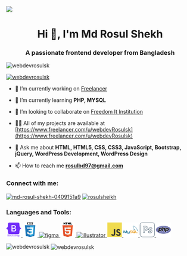 <img src="[https://media.licdn.com/dms/image/v2/D5616AQHTfAF9jIiVPQ/profile-displaybackgroundimage-shrink_350_1400/B56ZVTZLKKGoAc-/0/1740860863879?e=1746662400&v=beta&t=LYm1W4cxtgKAsezM36VRc7fxiw3-h49HVqCbz4MIXSw](https://media.licdn.com/dms/image/v2/D5616AQEa9-gfVirU8w/profile-displaybackgroundimage-shrink_350_1400/B56ZVoD_0xGsAc-/0/1741207633948?e=1746662400&v=beta&t=Ds-2nt249k3zs7G0tBlRljxNF-Dcli2Z6-Z_yfvJqxE)">
<h1 align="center">Hi 👋, I'm Md Rosul Shekh</h1>
<h3 align="center">A passionate frontend developer from Bangladesh</h3>

<p align="left"> <img src="https://komarev.com/ghpvc/?username=webdevrosulsk&label=Profile%20views&color=0e75b6&style=flat" alt="webdevrosulsk" /> </p>

<p align="left"> <a href="https://github.com/ryo-ma/github-profile-trophy"><img src="https://github-profile-trophy.vercel.app/?username=webdevrosulsk" alt="webdevrosulsk" /></a> </p>

- 🔭 I’m currently working on [Freelancer](https://www.freelancer.com/u/webdevRosulsk)

- 🌱 I’m currently learning **PHP, MYSQL**

- 👯 I’m looking to collaborate on [Freedom It Institution](https://freedomitinstitutions.com/)

- 👨‍💻 All of my projects are available at [https://www.freelancer.com/u/webdevRosulsk](https://www.freelancer.com/u/webdevRosulsk)

- 💬 Ask me about **HTML, HTML5, CSS, CSS3, JavaScript, Bootstrap, jQuery, WordPress Development, WordPress Design**

- 📫 How to reach me **rosulbd97@gmail.com**

<h3 align="left">Connect with me:</h3>
<p align="left">
<a href="https://linkedin.com/in/md-rosul-shekh-0409151a9" target="blank"><img align="center" src="https://raw.githubusercontent.com/rahuldkjain/github-profile-readme-generator/master/src/images/icons/Social/linked-in-alt.svg" alt="md-rosul-shekh-0409151a9" height="30" width="40" /></a>
<a href="https://fb.com/rosulsheikh" target="blank"><img align="center" src="https://raw.githubusercontent.com/rahuldkjain/github-profile-readme-generator/master/src/images/icons/Social/facebook.svg" alt="rosulsheikh" height="30" width="40" /></a>
</p>

<h3 align="left">Languages and Tools:</h3>
<p align="left"> <a href="https://getbootstrap.com" target="_blank" rel="noreferrer"> <img src="https://raw.githubusercontent.com/devicons/devicon/master/icons/bootstrap/bootstrap-plain-wordmark.svg" alt="bootstrap" width="40" height="40"/> </a> <a href="https://www.w3schools.com/css/" target="_blank" rel="noreferrer"> <img src="https://raw.githubusercontent.com/devicons/devicon/master/icons/css3/css3-original-wordmark.svg" alt="css3" width="40" height="40"/> </a> <a href="https://www.figma.com/" target="_blank" rel="noreferrer"> <img src="https://www.vectorlogo.zone/logos/figma/figma-icon.svg" alt="figma" width="40" height="40"/> </a> <a href="https://www.w3.org/html/" target="_blank" rel="noreferrer"> <img src="https://raw.githubusercontent.com/devicons/devicon/master/icons/html5/html5-original-wordmark.svg" alt="html5" width="40" height="40"/> </a> <a href="https://www.adobe.com/in/products/illustrator.html" target="_blank" rel="noreferrer"> <img src="https://www.vectorlogo.zone/logos/adobe_illustrator/adobe_illustrator-icon.svg" alt="illustrator" width="40" height="40"/> </a> <a href="https://developer.mozilla.org/en-US/docs/Web/JavaScript" target="_blank" rel="noreferrer"> <img src="https://raw.githubusercontent.com/devicons/devicon/master/icons/javascript/javascript-original.svg" alt="javascript" width="40" height="40"/> </a> <a href="https://www.mysql.com/" target="_blank" rel="noreferrer"> <img src="https://raw.githubusercontent.com/devicons/devicon/master/icons/mysql/mysql-original-wordmark.svg" alt="mysql" width="40" height="40"/> </a> <a href="https://www.photoshop.com/en" target="_blank" rel="noreferrer"> <img src="https://raw.githubusercontent.com/devicons/devicon/master/icons/photoshop/photoshop-line.svg" alt="photoshop" width="40" height="40"/> </a> <a href="https://www.php.net" target="_blank" rel="noreferrer"> <img src="https://raw.githubusercontent.com/devicons/devicon/master/icons/php/php-original.svg" alt="php" width="40" height="40"/> </a> </p>

<p><img align="left" src="https://github-readme-stats.vercel.app/api/top-langs?username=webdevrosulsk&show_icons=true&locale=en&layout=compact" alt="webdevrosulsk" /></p>

<p>&nbsp;<img align="center" src="https://github-readme-stats.vercel.app/api?username=webdevrosulsk&show_icons=true&locale=en" alt="webdevrosulsk" /></p>
